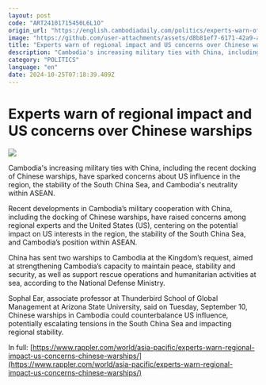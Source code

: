 ```yaml
---
layout: post
code: "ART24101715450L6L1O"
origin_url: "https://english.cambodiadaily.com/politics/experts-warn-of-regional-impact-and-us-concerns-over-chinese-warships-189321/"
image: "https://github.com/user-attachments/assets/d8b81ef7-6171-42a9-a23a-278ed99278e8"
title: "Experts warn of regional impact and US concerns over Chinese warships"
description: "Cambodia's increasing military ties with China, including the recent docking of Chinese warships, have sparked concerns about US influence in the region, the stability of the South China Sea, and Cambodia's neutrality within ASEAN."
category: "POLITICS"
language: "en"
date: 2024-10-25T07:18:39.409Z
---
```


# Experts warn of regional impact and US concerns over Chinese warships

 ![](https://github.com/user-attachments/assets/8297e286-2e17-4991-b078-a2eac9defe69)

Cambodia's increasing military ties with China, including the recent docking of Chinese warships, have sparked concerns about US influence in the region, the stability of the South China Sea, and Cambodia's neutrality within ASEAN.

Recent developments in Cambodia’s military cooperation with China, including the docking of Chinese warships, have raised concerns among regional experts and the United States (US), centering on the potential impact on US interests in the region, the stability of the South China Sea, and Cambodia’s position within ASEAN.

China has sent two warships to Cambodia at the Kingdom’s request, aimed at strengthening Cambodia’s capacity to maintain peace, stability and security, as well as support rescue operations and humanitarian activities at sea, according to the National Defense Ministry.

Sophal Ear, associate professor at Thunderbird School of Global Management at Arizona State University, said on Tuesday, September 10, Chinese warships in Cambodia could counterbalance US influence, potentially escalating tensions in the South China Sea and impacting regional stability.

In full: [https://www.rappler.com/world/asia-pacific/experts-warn-regional-impact-us-concerns-chinese-warships/](https://www.rappler.com/world/asia-pacific/experts-warn-regional-impact-us-concerns-chinese-warships/)